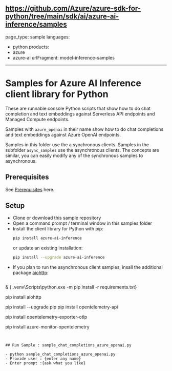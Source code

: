 
https://github.com/Azure/azure-sdk-for-python/tree/main/sdk/ai/azure-ai-inference/samples
---
page_type: sample
languages:
  - python
products:
  - azure
  - azure-ai
urlFragment: model-inference-samples
---

# Samples for Azure AI Inference client library for Python

These are runnable console Python scripts that show how to do chat completion and text embeddings against Serverless API endpoints and Managed Compute endpoints.

Samples with `azure_openai` in their name show how to do chat completions and text embeddings against Azure OpenAI endpoints.

Samples in this folder use the a synchronous clients. Samples in the subfolder `async_samples` use the asynchronous clients. The concepts are similar, you can easily modify any of the synchronous samples to asynchronous.

## Prerequisites

See [Prerequisites](https://github.com/Azure/azure-sdk-for-python/blob/main/sdk/ai/azure-ai-inference/README.md#prerequisites) here.

## Setup

* Clone or download this sample repository
* Open a command prompt / terminal window in this samples folder
* Install the client library for Python with pip:
  ```bash
  pip install azure-ai-inference
  ```
  or update an existing installation:
  ```bash
  pip install --upgrade azure-ai-inference
  ```
* If you plan to run the asynchronous client samples, insall the additional package [aiohttp](https://pypi.org/project/aiohttp/):
  ```bash
 & {.\.venv\Scripts\python.exe -m pip install -r requirements.txt}

  pip install aiohttp

  pip install --upgrade pip
  pip install opentelemetry-api

  pip install opentelemetry-exporter-otlp 

  pip install azure-monitor-opentelemetry
  ```


## Run Sample : sample_chat_completions_azure_openai.py

- python sample_chat_completions_azure_openai.py
- Provide user : {enter any name}
- Enter prompt :{ask what you like}